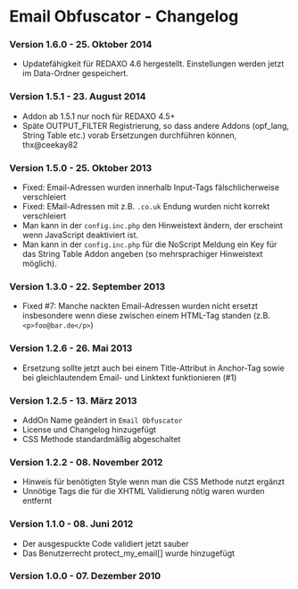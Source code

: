 Email Obfuscator - Changelog
============================

### Version 1.6.0 - 25. Oktober 2014

* Updatefähigkeit für REDAXO 4.6 hergestellt. Einstellungen werden jetzt im Data-Ordner gespeichert.

### Version 1.5.1 - 23. August 2014

* Addon ab 1.5.1 nur noch für REDAXO 4.5+
* Späte OUTPUT_FILTER Registrierung, so dass andere Addons (opf_lang, String Table etc.) vorab Ersetzungen durchführen können, thx@ceekay82

### Version 1.5.0 - 25. Oktober 2013

* Fixed: Email-Adressen wurden innerhalb Input-Tags fälschlicherweise verschleiert
* Fixed: EMail-Adressen mit z.B. `.co.uk` Endung wurden nicht korrekt verschleiert
* Man kann in der `config.inc.php` den Hinweistext ändern, der erscheint wenn JavaScript deaktiviert ist.
* Man kann in der `config.inc.php` für die NoScript Meldung ein Key für das String Table Addon angeben (so mehrsprachiger Hinweistext möglich).

### Version 1.3.0 - 22. September 2013

* Fixed #7: Manche nackten Email-Adressen wurden nicht ersetzt insbesondere wenn diese zwischen einem HTML-Tag standen (z.B. `<p>foo@bar.de</p>`)

### Version 1.2.6 - 26. Mai 2013

* Ersetzung sollte jetzt auch bei einem Title-Attribut in Anchor-Tag sowie bei gleichlautendem Email- und Linktext funktionieren (#1)

### Version 1.2.5 - 13. März 2013

* AddOn Name geändert in `Email Obfuscator`
* License und Changelog hinzugefügt
* CSS Methode standardmäßig abgeschaltet

### Version 1.2.2 - 08. November 2012

* Hinweis für benötigten Style wenn man die CSS Methode nutzt ergänzt
* Unnötige Tags die für die XHTML Validierung nötig waren wurden entfernt

### Version 1.1.0 - 08. Juni 2012

* Der ausgespuckte Code validiert jetzt sauber
* Das Benutzerrecht protect_my_email[] wurde hinzugefügt

### Version 1.0.0 - 07. Dezember 2010


